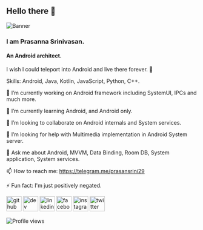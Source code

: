 ## Hello there 👋

![Banner](https://github.com/prasansrini/prasansrini/blob/master/android-banner-logo.png)

### I am Prasanna Srinivasan.
#### An Android architect.
I wish I could teleport into Android and live there forever. 🤔

Skills: Android, Java, Kotlin, JavaScript, Python, C++.

🔭 I’m currently working on Android framework including SystemUI, IPCs and much more.

🌱 I’m currently learning Android, and Android only.

👯 I’m looking to collaborate on Android internals and System services.

🤔 I’m looking for help with Multimedia implementation in Android System server.

💬 Ask me about Android, MVVM, Data Binding, Room DB, System application, System services.

📫 How to reach me: https://telegram.me/prasansrini29

⚡ Fun fact: I'm just positively negated.

[<img src='https://cdn.jsdelivr.net/npm/simple-icons@3.0.1/icons/github.svg' alt='github' height='40'>](https://github.com/prasan29)  [<img src='https://cdn.jsdelivr.net/npm/simple-icons@3.0.1/icons/dev-dot-to.svg' alt='dev' height='40'>](https://dev.to/prasan29)  [<img src='https://cdn.jsdelivr.net/npm/simple-icons@3.0.1/icons/linkedin.svg' alt='linkedin' height='40'>](https://www.linkedin.com/in/prasanna-srinivasan2905/)  [<img src='https://cdn.jsdelivr.net/npm/simple-icons@3.0.1/icons/facebook.svg' alt='facebook' height='40'>](https://www.facebook.com/Prasansrini)  [<img src='https://cdn.jsdelivr.net/npm/simple-icons@3.0.1/icons/instagram.svg' alt='instagram' height='40'>](https://www.instagram.com/justanotherphotoholic/)  [<img src='https://cdn.jsdelivr.net/npm/simple-icons@3.0.1/icons/twitter.svg' alt='twitter' height='40'>](https://twitter.com/prasan2905)  

![Profile views](https://gpvc.arturio.dev/prasan29)
